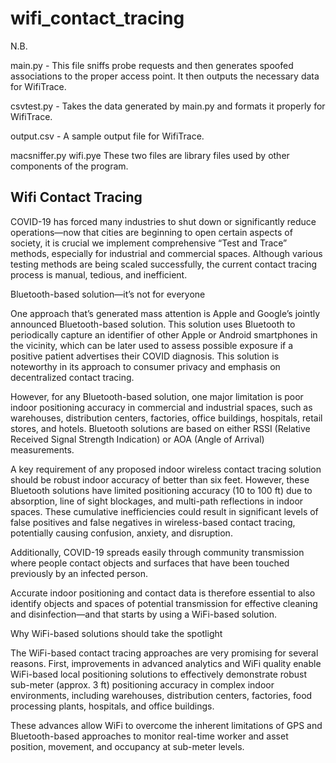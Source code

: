 # wifi_contact_tracing

N.B. 

main.py - This file sniffs probe requests and then generates spoofed associations to the proper access point. It then outputs the necessary data for WifiTrace.

csvtest.py - Takes the data generated by main.py and formats it properly for WifiTrace.

output.csv - A sample output file for WifiTrace.

macsniffer.py wifi.pye These two files are library files used by other components of the program.


<h2>Wifi Contact Tracing</h2>

COVID-19 has forced many industries to shut down or significantly reduce operations—now that cities are beginning to open certain aspects of society, it is crucial we implement comprehensive “Test and Trace” methods, especially for industrial and commercial spaces. Although various testing methods are being scaled successfully, the current contact tracing process is manual, tedious, and inefficient.

Bluetooth-based solution—it’s not for everyone

One approach that’s generated mass attention is Apple and Google’s jointly announced Bluetooth-based solution. This solution uses Bluetooth to periodically capture an identifier of other Apple or Android smartphones in the vicinity, which can be later used to assess possible exposure if a positive patient advertises their COVID diagnosis. This solution is noteworthy in its approach to consumer privacy and emphasis on decentralized contact tracing.

However, for any Bluetooth-based solution, one major limitation is poor indoor positioning accuracy in commercial and industrial spaces, such as warehouses, distribution centers, factories, office buildings, hospitals, retail stores, and hotels. Bluetooth solutions are based on either RSSI (Relative Received Signal Strength Indication) or AOA (Angle of Arrival) measurements.

A key requirement of any proposed indoor wireless contact tracing solution should be robust indoor accuracy of better than six feet. However, these Bluetooth solutions have limited positioning accuracy (10 to 100 ft) due to absorption, line of sight blockages, and multi-path reflections in indoor spaces. These cumulative inefficiencies could result in significant levels of false positives and false negatives in wireless-based contact tracing, potentially causing confusion, anxiety, and disruption.

Additionally, COVID-19 spreads easily through community transmission where people contact objects and surfaces that have been touched previously by an infected person.

Accurate indoor positioning and contact data is therefore essential to also identify objects and spaces of potential transmission for effective cleaning and disinfection—and that starts by using a WiFi-based solution.

Why WiFi-based solutions should take the spotlight

The WiFi-based contact tracing approaches are very promising for several reasons.
First, improvements in advanced analytics and WiFi quality enable WiFi-based local positioning solutions to effectively demonstrate robust sub-meter (approx. 3 ft) positioning accuracy in complex indoor environments, including warehouses, distribution centers, factories, food processing plants, hospitals, and office buildings.

These advances allow WiFi to overcome the inherent limitations of GPS and Bluetooth-based approaches to monitor real-time worker and asset position, movement, and occupancy at sub-meter levels.

